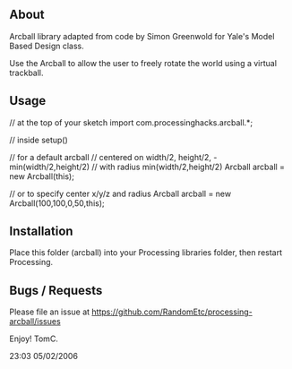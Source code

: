 
About
-----

Arcball library adapted from code by Simon Greenwold for Yale's Model Based Design class.

Use the Arcball to allow the user to freely rotate the world using a virtual trackball.

Usage
-----

// at the top of your sketch
import com.processinghacks.arcball.*;

// inside setup()

// for a default arcball
// centered on width/2, height/2, -min(width/2,height/2)
// with radius min(width/2,height/2)
Arcball arcball = new Arcball(this);

// or to specify center x/y/z and radius
Arcball arcball = new Arcball(100,100,0,50,this);


Installation
------------

Place this folder (arcball) into your Processing libraries folder, then restart Processing.


Bugs / Requests
---------------

Please file an issue at https://github.com/RandomEtc/processing-arcball/issues


Enjoy! TomC.

23:03 05/02/2006

